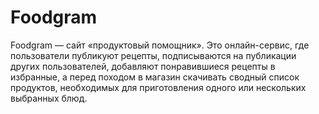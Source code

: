 # Foodgram
Foodgram
 — сайт «продуктовый помощник». Это онлайн-сервис, где пользователи публикуют рецепты, подписываются на публикации других пользователей, добавляют понравившиеся рецепты в избранные, а перед походом в магазин скачивать сводный список продуктов, необходимых для приготовления одного или нескольких выбранных блюд.

